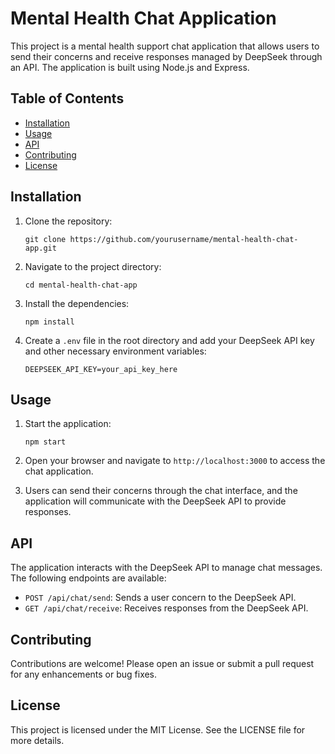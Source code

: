 # Mental Health Chat Application

This project is a mental health support chat application that allows users to send their concerns and receive responses managed by DeepSeek through an API. The application is built using Node.js and Express.

## Table of Contents

- [Installation](#installation)
- [Usage](#usage)
- [API](#api)
- [Contributing](#contributing)
- [License](#license)

## Installation

1. Clone the repository:
   ```
   git clone https://github.com/yourusername/mental-health-chat-app.git
   ```

2. Navigate to the project directory:
   ```
   cd mental-health-chat-app
   ```

3. Install the dependencies:
   ```
   npm install
   ```

4. Create a `.env` file in the root directory and add your DeepSeek API key and other necessary environment variables:
   ```
   DEEPSEEK_API_KEY=your_api_key_here
   ```

## Usage

1. Start the application:
   ```
   npm start
   ```

2. Open your browser and navigate to `http://localhost:3000` to access the chat application.

3. Users can send their concerns through the chat interface, and the application will communicate with the DeepSeek API to provide responses.

## API

The application interacts with the DeepSeek API to manage chat messages. The following endpoints are available:

- `POST /api/chat/send`: Sends a user concern to the DeepSeek API.
- `GET /api/chat/receive`: Receives responses from the DeepSeek API.

## Contributing

Contributions are welcome! Please open an issue or submit a pull request for any enhancements or bug fixes.

## License

This project is licensed under the MIT License. See the LICENSE file for more details.